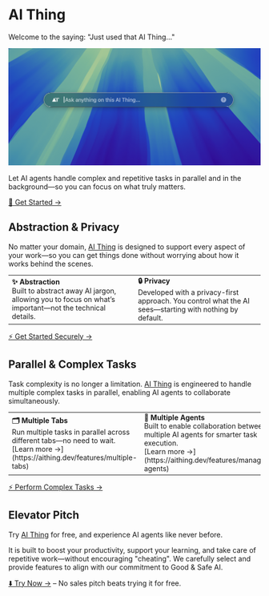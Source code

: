 # AI Thing

Welcome to the saying: "Just used that AI Thing..."

![AI Overview](/images/index-basic.png)

Let AI agents handle complex and repetitive tasks in parallel and in the background—so you can focus on what truly matters.

[🚀 Get Started →](https://aithing.dev/quickstart)

## Abstraction & Privacy

No matter your domain, [AI Thing](https://get.aithing.dev) is designed to support every aspect of your work—so you can get things done without worrying about how it works behind the scenes.

<table>
  <tr>
    <td>
      <strong>✨ Abstraction</strong><br />
      Built to abstract away AI jargon, allowing you to focus on what’s important—not the technical details.
    </td>
    <td>
      <strong>🔒 Privacy</strong><br />
      Developed with a privacy-first approach. You control what the AI sees—starting with nothing by default.
    </td>
  </tr>
</table>

[⚡ Get Started Securely →](https://aithing.dev/quickstart)

## Parallel & Complex Tasks

Task complexity is no longer a limitation. [AI Thing](https://get.aithing.dev) is engineered to handle multiple complex tasks in parallel, enabling AI agents to collaborate simultaneously.

<table>
  <tr>
    <td>
      <strong>🗂 Multiple Tabs</strong><br />
      Run multiple tasks in parallel across different tabs—no need to wait.<br />
      [Learn more →](https://aithing.dev/features/multiple-tabs)
    </td>
    <td>
      <strong>👥 Multiple Agents</strong><br />
      Built to enable collaboration between multiple AI agents for smarter task execution.<br />
      [Learn more →](https://aithing.dev/features/manage-agents)
    </td>
  </tr>
</table>

[⚡ Perform Complex Tasks →](https://aithing.dev/quickstart)

## Elevator Pitch

Try [AI Thing](https://get.aithing.dev) for free, and experience AI agents like never before.

It is built to boost your productivity, support your learning, and take care of repetitive work—without encouraging "cheating". We carefully select and provide features to align with our commitment to Good & Safe AI.

[⬇️ Try Now →](https://aithing.dev/quickstart) – No sales pitch beats trying it for free.
